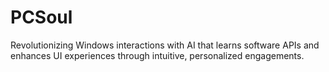 # PCSoul
Revolutionizing Windows interactions with AI that learns software APIs and enhances UI experiences through intuitive, personalized engagements.
